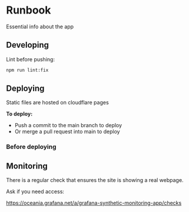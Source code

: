 # Runbook

Essential info about the app

## Developing

Lint before pushing:

```sh
npm run lint:fix
```

## Deploying

Static files are hosted on cloudflare pages

**To deploy:**

- Push a commit to the main branch to deploy
- Or merge a pull request into main to deploy

### Before deploying


## Monitoring

There is a regular check that ensures the site is showing a real webpage.

Ask if you need access:

https://oceania.grafana.net/a/grafana-synthetic-monitoring-app/checks
